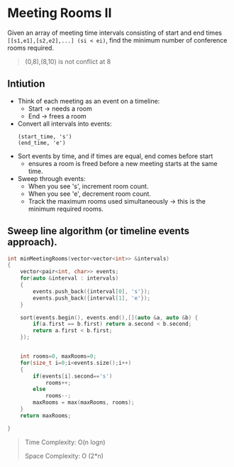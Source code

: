 # Meeting Rooms II

Given an array of meeting time intervals consisting of start and end times `[[s1,e1],[s2,e2],...] (si < ei)`, find the minimum number of conference rooms required.

> (0,8),(8,10) is not conflict at 8


## Intiution
- Think of each meeting as an event on a timeline:
  - Start → needs a room
  - End → frees a room
- Convert all intervals into events:
    ```
    (start_time, 's')
    (end_time, 'e')
    ```
- Sort events by time, and if times are equal, end comes before start
  - ensures a room is freed before a new meeting starts at the same time.
- Sweep through events:
  - When you see 's', increment room count.
  - When you see 'e', decrement room count.
  - Track the maximum rooms used simultaneously → this is the minimum required rooms.

## Sweep line algorithm (or timeline events approach).

```cpp
int minMeetingRooms(vector<vector<int>> &intervals)
{
    vector<pair<int, char>> events;
    for(auto &interval : intervals)
    {
        events.push_back({interval[0], 's'});
        events.push_back({interval[1], 'e'});
    }

    sort(events.begin(), events.end(),[](auto &a, auto &b) {
        if(a.first == b.first) return a.second < b.second;
        return a.first < b.first;
    });


    int rooms=0, maxRooms=0;
    for(size_t i=0;i<events.size();i++)
    {
        if(events[i].second=='s')
            rooms++;
        else
            rooms--;
        maxRooms = max(maxRooms, rooms);
    }
    return maxRooms;

}
```
> Time Complexity: O(n logn)
>
> Space Complexity: O (2*n)